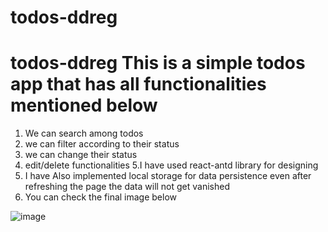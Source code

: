 # todos-ddreg
# todos-ddreg This is a simple todos app that has all functionalities mentioned below
1. We can search among todos
2. we can filter according to their status
3. we can change their status
4. edit/delete functionalities
5.I have used react-antd library for designing
6. I have Also implemented local storage for data persistence even after refreshing the page the data will not get vanished
7. You can check the final image below


![image](https://github.com/Deepanshu-cell/todos-ddreg/assets/84143680/e0ee8e0d-cbf9-4966-89f5-cf01a0f9994d)
